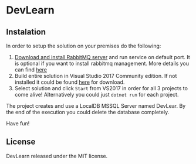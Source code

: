 # DevLearn

## Instalation

In order to setup the solution on your premises do the following:

1. [Download and install RabbitMQ server](https://www.rabbitmq.com/download.html) and run service on default port. It is optional if you want to install rabbitmq management. More details you can find [here](https://www.rabbitmq.com/management.html)
2. Build entire solution in Visual Studio 2017 Community edition. If not installed it could be found [here](https://www.visualstudio.com/downloads/) for download.
3. Select solution and click `Start` from VS2017 in order for all 3 projects to come alive! Alternatively you could just `dotnet run` for each project.

The project creates and use a LocalDB MSSQL Server named DevLear.
By the end of the execution you could delete the database completely.

Have fun!

## License

DevLearn released under the MIT license.
